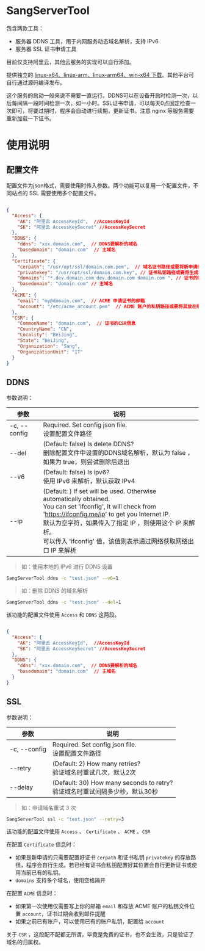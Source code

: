 # SangServerTool

包含两款工具：

- 服务器 DDNS 工具，用于内网服务动态域名解析，支持 IPv6
- 服务器 SSL 证书申请工具

目前仅支持阿里云，其他云服务的实现可以自行添加。

提供独立的 [linux-x64、linux-arm、linux-arm64、win-x64 下载](../../releases/latest)。其他平台可自行通过源码编译发布。 

这个服务的启动一般来说不需要一直运行。DDNS可以在设备开启时检测一次，以后每间隔一段时间检测一次，如一小时。SSL证书申请，可以每天0点固定检查一次即可，将要过期时，程序会自动进行续期，更新证书。注意 nginx 等服务需要重新加载一下证书。

# 使用说明

## 配置文件

配置文件为json格式，需要使用时传入参数。两个功能可以复用一个配置文件，不同站点的 SSL 需要使用多个配置文件。

```json

{
  "Access": {
    "AK": "阿里云 AccessKeyId",  //AccessKeyId
    "SK": "阿里云 AccessKeySecret" //AccessKeySecret
  },
  "DDNS": {
    "ddns": "xxx.domain.com",  // DDNS要解析的域名
    "basedomain": "domain.com"  // 主域名
  },
  "Certificate": {
    "cerpath": "/usr/opt/ssl/domain.com.pem",  // 域名证书路径或要将新申请的证书放哪里
    "privatekey": "/usr/opt/ssl/domain.com.key", // 证书私钥路径或要将生成的私钥放哪里
    "domains": "*.dev.domain.com dev.domain.com domain.com ", // 证书的DNS Name，多个用空格隔开
    "basedomain": "domain.com" // 主域名
  },
  "ACME": {
    "email": "my@domain.com",  // ACME 申请证书的邮箱
    "account": "/etc/acme_account.pem"  // ACME 账户的私钥路径或要将其放在哪里
  },
  "CSR": {
    "CommonName": "domain.com",  // 证书的CSR信息
    "CountryName": "CN",
    "Locality": "BeiJing",
    "State": "BeiJing",
    "Organization": "Sang",
    "OrganizationUnit": "IT"
  }
}

```

## DDNS

参数说明：

| 参数 | 说明|
| --- | --- |
| -c, --config  | Required. Set config json file. <br> 设置配置文件路径 |
| --del |  (Default: false) Is delete DDNS? <br>删除配置文件中设置的DDNS域名解析，默认为 false ，如果为 true，则尝试删除后退出 |
| --v6 | (Default: false) Is ipv6? <br>使用 IPv6 来解析，默认获取 IPv4 |
| --ip |  (Default: ) If set will be used. Otherwise automatically obtained.<br>You can set 'ifconfig', It will check from 'https://ifconfig.me/ip' to get you Internet IP. <br>默认为空字符，如果传入了指定 IP ，则使用这个 IP 来解析。<br>可以传入 'ifconfig' 值，该值则表示通过网络获取网络出口 IP 来解析

> 如：使用本地的 IPv6 进行 DDNS 设置

```bash
SangServerTool ddns -c "test.json" --v6=1
```

> 如：删除 DDNS 的域名解析

```bash
SangServerTool ddns -c "test.json" --del=1
```

该功能的配置文件使用 `Access` 和 `DDNS` 这两段。

```json

{
  "Access": {
    "AK": "阿里云 AccessKeyId",  //AccessKeyId
    "SK": "阿里云 AccessKeySecret" //AccessKeySecret
  },
  "DDNS": {
    "ddns": "xxx.domain.com",  // DDNS要解析的域名
    "basedomain": "domain.com"  // 主域名
  }
}
```

## SSL

参数说明：

| 参数 | 说明|
| --- | --- |
| -c, --config  | Required. Set config json file. <br> 设置配置文件路径 |
| --retry | (Default: 2) How many retries? <br> 验证域名时重试几次，默认2次 |
| --delay | (Default: 30) How many seconds to retry? <br> 验证域名时重试间隔多少秒，默认30秒 |

> 如：申请域名重试 3 次

```bash
SangServerTool ssl -c "test.json" --retry=3
```
该功能的配置文件使用 `Access` 、 `Certificate` 、 `ACME` 、`CSR` 

在配置 `Certificate` 信息时：

- 如果是新申请的只需要配置好证书 `cerpath` 和证书私钥 `privatekey` 的存放路径，程序会自行生成。若已经有证书会私钥配置好其位置会自行更新证书或使用当前已有的私钥。
- `domains` 支持多个域名，使用空格隔开

在配置 `ACME` 信息时：

- 如果第一次使用仅需要写上你的邮箱 `email` 和存放 ACME 账户的私钥文件位置 `account`，证书过期会收到邮件提醒
- 如果之前已有账户，可以使用已有的账户私钥，配置给  `account`

关于 `CSR` ，这段配不配都无所谓，毕竟是免费的证书，也不会生效，只是验证了域名的归属权。